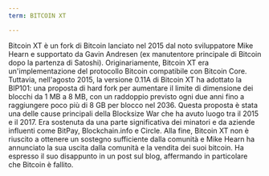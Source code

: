 ```yaml
---
term: BITCOIN XT

---
```

Bitcoin XT è un fork di Bitcoin lanciato nel 2015 dal noto sviluppatore Mike Hearn e supportato da Gavin Andresen (ex manutentore principale di Bitcoin dopo la partenza di Satoshi). Originariamente, Bitcoin XT era un'implementazione del protocollo Bitcoin compatibile con Bitcoin Core. Tuttavia, nell'agosto 2015, la versione 0.11A di Bitcoin XT ha adottato la BIP101: una proposta di hard fork per aumentare il limite di dimensione dei blocchi da 1 MB a 8 MB, con un raddoppio previsto ogni due anni fino a raggiungere poco più di 8 GB per blocco nel 2036. Questa proposta è stata una delle cause principali della Blocksize War che ha avuto luogo tra il 2015 e il 2017. Era sostenuta da una parte significativa dei minatori e da aziende influenti come BitPay, Blockchain.info e Circle. Alla fine, Bitcoin XT non è riuscito a ottenere un sostegno sufficiente dalla comunità e Mike Hearn ha annunciato la sua uscita dalla comunità e la vendita dei suoi bitcoin. Ha espresso il suo disappunto in un post sul blog, affermando in particolare che Bitcoin è fallito.